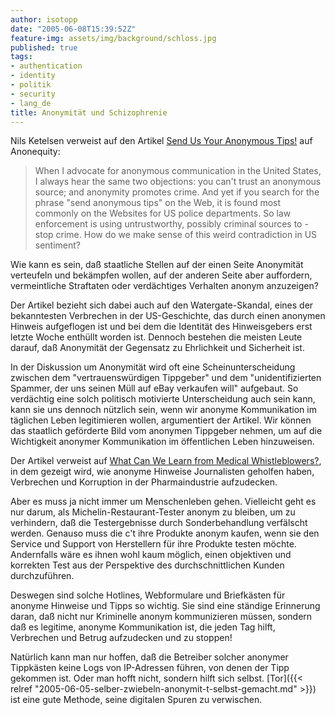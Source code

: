 ```yaml
---
author: isotopp
date: "2005-06-08T15:39:52Z"
feature-img: assets/img/background/schloss.jpg
published: true
tags:
- authentication
- identity
- politik
- security
- lang_de
title: Anonymität und Schizophrenie
---
```


Nils Ketelsen verweist auf den Artikel 
[Send Us Your Anonymous Tips!](http://www.anonequity.org/weblog/archives/000193.php)
auf Anonequity: 

> When I advocate for anonymous communication in the United States, I always hear the same two objections: 
> you can't trust an anonymous source; and anonymity promotes crime. 
> And yet if you search for the phrase "send anonymous tips" on the Web, it is found most commonly on the Websites for US police departments. 
> So law enforcement is using untrustworthy, possibly criminal sources to - stop crime.
> How do we make sense of this weird contradiction in US sentiment?

Wie kann es sein, daß staatliche Stellen auf der einen Seite Anonymität verteufeln und bekämpfen wollen, auf der anderen Seite aber auffordern, vermeintliche Straftaten oder verdächtiges Verhalten anonym anzuzeigen?

Der Artikel bezieht sich dabei auch auf den Watergate-Skandal, eines der bekanntesten Verbrechen in der US-Geschichte, das durch einen anonymen Hinweis aufgeflogen ist und bei dem die Identität des Hinweisgebers erst letzte Woche enthüllt worden ist. 
Dennoch bestehen die meisten Leute darauf, daß Anonymität der Gegensatz zu Ehrlichkeit und Sicherheit ist.

In der Diskussion um Anonymität wird oft eine Scheinunterscheidung zwischen dem "vertrauenswürdigen Tippgeber" und dem "unidentifizierten Spammer, der uns seinen Müll auf eBay verkaufen will" aufgebaut. 
So verdächtig eine solch politisch motivierte Unterscheidung auch sein kann, kann sie uns dennoch nützlich sein, wenn wir anonyme Kommunikation im täglichen Leben legitimieren wollen, argumentiert der Artikel. 
Wir können das staatlich geförderte Bild vom anonymen Tippgeber nehmen, um auf die Wichtigkeit anonymer Kommunikation im öffentlichen Leben hinzuweisen. 

Der Artikel verweist auf 
[What Can We Learn from Medical Whistleblowers?](http://medicine.plosjournals.org/perlserv/?request=get-document&doi=10.1371/journal.pmed.0020209), 
in dem gezeigt wird, wie anonyme Hinweise Journalisten geholfen haben, Verbrechen und Korruption in der Pharmaindustrie aufzudecken.

Aber es muss ja nicht immer um Menschenleben gehen.
Vielleicht geht es nur darum, als Michelin-Restaurant-Tester anonym zu bleiben, um zu verhindern, daß die Testergebnisse durch Sonderbehandlung verfälscht werden.
Genauso muss die c't ihre Produkte anonym kaufen, wenn sie den Service und Support von Herstellern für ihre Produkte testen möchte.
Andernfalls wäre es ihnen wohl kaum möglich, einen objektiven und korrekten Test aus der Perspektive des durchschnittlichen Kunden durchzuführen.

Deswegen sind solche Hotlines, Webformulare und Briefkästen für anonyme Hinweise und Tipps so wichtig. 
Sie sind eine ständige Erinnerung daran, daß nicht nur Kriminelle anonym kommunizieren müssen, sondern daß es legitime, anonyme Kommunikation ist, die jeden Tag hilft, Verbrechen und Betrug aufzudecken und zu stoppen!

Natürlich kann man nur hoffen, daß die Betreiber solcher anonymer Tippkästen keine Logs von IP-Adressen führen, von denen der Tipp gekommen ist. 
Oder man hofft nicht, sondern hilft sich selbst. 
[Tor]({{< relref "2005-06-05-selber-zwiebeln-anonymit-t-selbst-gemacht.md" >}}) 
ist eine gute Methode, seine digitalen Spuren zu verwischen.
